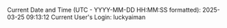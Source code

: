 Current Date and Time (UTC - YYYY-MM-DD HH:MM:SS formatted): 2025-03-25 09:13:12
Current User's Login: luckyaiman
